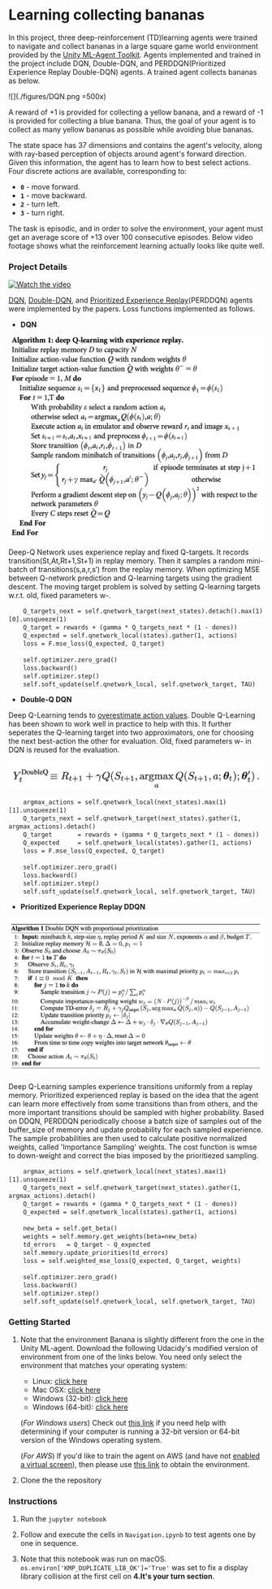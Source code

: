 [//]: # (Image References)

[image1]: https://user-images.githubusercontent.com/10624937/42135619-d90f2f28-7d12-11e8-8823-82b970a54d7e.gif "Trained Agent"
[image2]: ./figures/DQN.png "DQN"
[image3]: ./figures/DDQN.png "Double-DQN"
[image4]: ./figures/PREDDQN.png "Prioritized Experience Replay"

# Learning collecting bananas

In this project, three deep-reinforcement (TD)learning agents were trained to navigate and collect bananas in a large square game world environment provided by the [Unity ML-Agent Toolkit](https://github.com/Unity-Technologies/ml-agents). Agents implemented and trained in the project include DQN, Double-DQN, and PERDDQN(Prioritized Experience Replay Double-DQN) agents. A trained agent collects bananas as below. 


![](./figures/DQN.png =500x)

A reward of +1 is provided for collecting a yellow banana, and a reward of -1 is provided for collecting a blue banana.  Thus, the goal of your agent is to collect as many yellow bananas as possible while avoiding blue bananas.  

The state space has 37 dimensions and contains the agent's velocity, along with ray-based perception of objects around agent's forward direction.  Given this information, the agent has to learn how to best select actions.  Four discrete actions are available, corresponding to:
- **`0`** - move forward.
- **`1`** - move backward.
- **`2`** - turn left.
- **`3`** - turn right.

The task is episodic, and in order to solve the environment, your agent must get an average score of +13 over 100 consecutive episodes. Below video footage shows what the reinforcement learning actually looks like quite well.



### Project Details


[![Watch the video](https://i9.ytimg.com/vi/dJYvvBxebkc/mq2.jpg?sqp=CKiB8YIG&rs=AOn4CLAHLh93oUwpgW5cPRViOsK-_NrD5g)](https://youtu.be/dJYvvBxebkc)

[DQN](https://storage.googleapis.com/deepmind-media/dqn/DQNNaturePaper.pdf), [Double-DQN](https://arxiv.org/pdf/1509.06461.pdf), and [Prioritized Experience Replay](https://arxiv.org/pdf/1511.05952.pdf)(PERDDQN) agents were implemented by the papers. Loss functions implemented as follows.

- **DQN**

![Trained Agent][image2]

Deep-Q Network uses experience replay and fixed Q-targets. It records transition(St,At,Rt+1,St+1) in replay memory. Then it samples a random mini-batch of transitions(s,a,r,s′) from the replay memory. When optimizing MSE between Q-network prediction and Q-learning targets using the gradient descent. The moving target problem is solved by setting Q-learning targets w.r.t. old, fixed parameters w-.

```
    Q_targets_next = self.qnetwork_target(next_states).detach().max(1)[0].unsqueeze(1)
    Q_target = rewards + (gamma * Q_targets_next * (1 - dones))   
    Q_expected = self.qnetwork_local(states).gather(1, actions)
    loss = F.mse_loss(Q_expected, Q_target)
    
    self.optimizer.zero_grad()
    loss.backward()
    self.optimizer.step()
    self.soft_update(self.qnetwork_local, self.qnetwork_target, TAU)                     
```

- **Double-Q DQN**

Deep Q-Learning tends to [overestimate action values](https://www.ri.cmu.edu/pub_files/pub1/thrun_sebastian_1993_1/thrun_sebastian_1993_1.pdf). Double Q-Learning has been shown to work well in practice to help with this. It further seperates the Q-learning target into two approximators, one for choosing the next best-action the other for evaluation. Old, fixed parameters w- in DQN is reused for the evaluation. 

![Trained Agent][image3]

```
    argmax_actions = self.qnetwork_local(next_states).max(1)[1].unsqueeze(1)             
    Q_targets_next = self.qnetwork_target(next_states).gather(1, argmax_actions).detach() 
    Q_target       = rewards + (gamma * Q_targets_next * (1 - dones))                    
    Q_expected     = self.qnetwork_local(states).gather(1, actions)                      
    loss = F.mse_loss(Q_expected, Q_target)
    
    self.optimizer.zero_grad()
    loss.backward()
    self.optimizer.step()
    self.soft_update(self.qnetwork_local, self.qnetwork_target, TAU)                     

```

- **Prioritized Experience Replay DDQN**

![Trained Agent][image4]

Deep Q-Learning samples experience transitions uniformly from a replay memory. Prioritized experienced replay is based on the idea that the agent can learn more effectively from some transitions than from others, and the more important transitions should be sampled with higher probability. Based on DDQN, PERDDQN periodically choose a batch size of samples out of the buffer_size of memory and update probability for each sampled experience. The sample probabilities are then used to calculate positive normalized weights, called 'Importance Sampling' weights. The cost function is wmse to down-weight and correct the bias imposed by the prioritiezed sampling.

```
    argmax_actions = self.qnetwork_local(next_states).max(1)[1].unsqueeze(1)
    Q_targets_next = self.qnetwork_target(next_states).gather(1, argmax_actions).detach()
    Q_target = rewards + (gamma * Q_targets_next * (1 - dones))
    Q_expected = self.qnetwork_local(states).gather(1, actions)

    new_beta = self.get_beta()
    weights = self.memory.get_weights(beta=new_beta)
    td_errors   = Q_target - Q_expected
    self.memory.update_priorities(td_errors)
    loss = self.weighted_mse_loss(Q_expected, Q_target, weights)
    
    self.optimizer.zero_grad()
    loss.backward()
    self.optimizer.step()
    self.soft_update(self.qnetwork_local, self.qnetwork_target, TAU)                     
```


### Getting Started

1. Note that the environment Banana is slightly different from the one in the Unity ML-agent. Download the following Udacidy's modified version of environment from one of the links below.  You need only select the environment that matches your operating system:
    - Linux: [click here](https://s3-us-west-1.amazonaws.com/udacity-drlnd/P1/Banana/Banana_Linux.zip)
    - Mac OSX: [click here](https://s3-us-west-1.amazonaws.com/udacity-drlnd/P1/Banana/Banana.app.zip)
    - Windows (32-bit): [click here](https://s3-us-west-1.amazonaws.com/udacity-drlnd/P1/Banana/Banana_Windows_x86.zip)
    - Windows (64-bit): [click here](https://s3-us-west-1.amazonaws.com/udacity-drlnd/P1/Banana/Banana_Windows_x86_64.zip)
    
    (_For Windows users_) Check out [this link](https://support.microsoft.com/en-us/help/827218/how-to-determine-whether-a-computer-is-running-a-32-bit-version-or-64) if you need help with determining if your computer is running a 32-bit version or 64-bit version of the Windows operating system.

    (_For AWS_) If you'd like to train the agent on AWS (and have not [enabled a virtual screen](https://github.com/Unity-Technologies/ml-agents/blob/master/docs/Training-on-Amazon-Web-Service.md)), then please use [this link](https://s3-us-west-1.amazonaws.com/udacity-drlnd/P1/Banana/Banana_Linux_NoVis.zip) to obtain the environment.

2. Clone the the repository


### Instructions

1. Run the `jupyter notebook` 

2. Follow and execute the cells in `Navigation.ipynb` to test agents one by one in sequence.

3. Note that this notebook was run on macOS. `os.environ['KMP_DUPLICATE_LIB_OK']='True'` was set to fix a display library collision at the first cell on **4.It's your turn section**.
